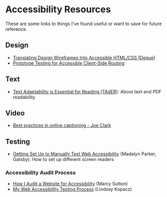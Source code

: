 # Accessibility Resources

These are some links to things I've found useful or want to save for future reference.

## Design

* [Translating Design Wireframes Into Accessible HTML/CSS (Deque)](https://accessibility.deque.com/translating-design-wireframes-into-accessible-html-css)
* [Prototype Testing for Accessible Client-Side Routing](https://marcysutton.com/prototype-testing-accessible-clientside-routing/)

## Text

* [Text Adaptability is Essential for Reading (TAdER)](http://www.tader.info/): About text and PDF readability

## Video

* [Best practices in online captioning - Joe Clark](https://joeclark.org/access/captioning/bpoc/)

## Testing

* [Getting Set Up to Manually Test Web Accessibility](https://www.gatsbyjs.org/blog/2019-11-13-getting-set-up-to-manually-test-web-accessibility/) (Madalyn Parker, Gatsby): How to set up different screen readers

### Accessibility Audit Process
* [How I Audit a Website for Accessibility](https://marcysutton.com/how-i-audit-a-website-for-accessibility) (Marcy Sutton)
* [My Web Accessibility Testing Process](https://www.a11ywithlindsey.com/blog/web-accessibility-testing-process) (Lindsey Kopacz)
